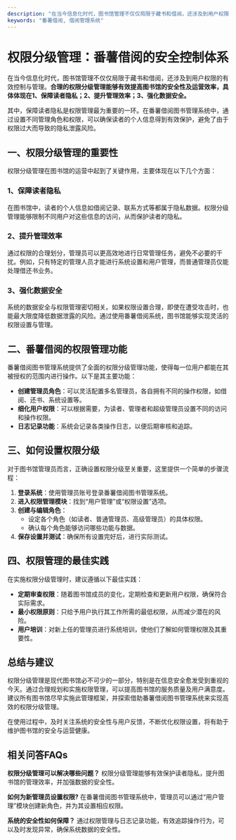 ```yaml
---
description: "在当今信息化时代，图书馆管理不仅仅局限于藏书和借阅，还涉及到用户权限的有效控制与管理。**合理的权限分级管理能够有效提高图书馆的安全性及运营效率，具体体现在1、保障读者隐私；2、提升管理效率；3、强化数据安全。**"
keywords: "番薯借阅, 借阅管理系统"
---
```

# 权限分级管理：番薯借阅的安全控制体系

在当今信息化时代，图书馆管理不仅仅局限于藏书和借阅，还涉及到用户权限的有效控制与管理。**合理的权限分级管理能够有效提高图书馆的安全性及运营效率，具体体现在1、保障读者隐私；2、提升管理效率；3、强化数据安全。**

其中，保障读者隐私是权限管理最为重要的一环。在番薯借阅图书管理系统中，通过设置不同管理角色和权限，可以确保读者的个人信息得到有效保护，避免了由于权限过大而导致的隐私泄露风险。

## 一、权限分级管理的重要性

权限分级管理在图书馆的运营中起到了关键作用，主要体现在以下几个方面：

### 1、保障读者隐私
在图书馆中，读者的个人信息如借阅记录、联系方式等都属于隐私数据。权限分级管理能够限制不同用户对这些信息的访问，从而保护读者的隐私。

### 2、提升管理效率
通过权限的合理划分，管理员可以更高效地进行日常管理任务，避免不必要的干扰。例如，只有特定的管理人员才能进行系统设置和用户管理，而普通管理员仅能处理借还书业务。

### 3、强化数据安全
系统的数据安全与权限管理密切相关。如果权限设置合理，即使在遭受攻击时，也能最大限度降低数据泄露的风险。通过使用番薯借阅系统，图书馆能够实现灵活的权限设置与管理。

## 二、番薯借阅的权限管理功能

番薯借阅图书管理系统提供了全面的权限分级管理功能，使得每一位用户都能在其被授权的范围内进行操作。以下是其主要功能：

- **创建管理员角色**：可以灵活配置多名管理员，各自拥有不同的操作权限，如借阅、还书、系统设置等。
- **细化用户权限**：可以根据需要，为读者、管理者和超级管理员设置不同的访问和操作权限。
- **日志记录功能**：系统会记录各类操作日志，以便后期审核和追踪。

## 三、如何设置权限分级

对于图书馆管理员而言，正确设置权限分级至关重要，这里提供一个简单的步骤流程：

1. **登录系统**：使用管理员账号登录番薯借阅图书管理系统。
2. **进入权限管理模块**：找到“用户管理”或“权限设置”选项。
3. **创建与编辑角色**：
   - 设定各个角色（如读者、普通管理员、高级管理员）的具体权限。
   - 确认每个角色能够访问哪些功能与数据。
4. **保存设置并测试**：确保所有设置完好后，进行实际测试。

## 四、权限管理的最佳实践

在实施权限分级管理时，建议遵循以下最佳实践：

- **定期审查权限**：随着图书馆成员的变化，定期检查和更新用户权限，确保符合实际需求。
- **最小权限原则**：只给予用户执行其工作所需的最低权限，从而减少潜在的风险。
- **用户培训**：对新上任的管理员进行系统培训，使他们了解如何管理权限及其重要性。

## 总结与建议

权限分级管理是现代图书馆必不可少的一部分，特别是在信息安全愈发受到重视的今天。通过合理规划和实施权限管理，可以提高图书馆的服务质量及用户满意度。建议所有图书馆尽早实施此管理框架，并探索借助番薯借阅图书管理系统来实现高效的权限分级管理。 

在使用过程中，及时关注系统的安全性与用户反馈，不断优化权限设置，将有助于维护图书馆的安全与运营健康。

## 相关问答FAQs

**权限分级管理可以解决哪些问题？**
权限分级管理能够有效保护读者隐私，提升图书馆的管理效率，并加强数据的安全性。

**如何为新管理员设置权限?**
在番薯借阅图书管理系统中，管理员可以通过“用户管理”模块创建新角色，并为其设置相应权限。

**系统的安全性如何保障？**
通过权限管理与日志记录功能，有效追踪操作行为，可以及时发现异常，确保系统数据的安全性。
